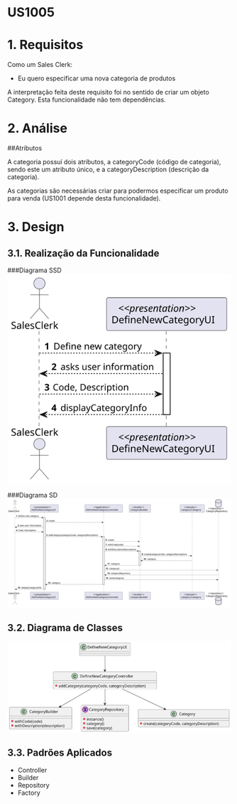 US1005
=======================================


# 1. Requisitos

Como um Sales Clerk:
* Eu quero especificar uma nova categoria de produtos

A interpretação feita deste requisito foi no sentido de criar um objeto Category.
Esta funcionalidade não tem dependências.

# 2. Análise

##Atributos

A categoria possuí dois atributos, a categoryCode (código de categoria), sendo este um atributo único, e a categoryDescription (descrição da categoria).

As categorias são necessárias criar para podermos especificar um produto para venda (US1001 depende desta funcionalidade).

# 3. Design

## 3.1. Realização da Funcionalidade

###Diagrama SSD
![US1005_SSD](US1005_SSD.svg)

###Diagrama SD
![US1005_SD](US1005_SD.svg)

## 3.2. Diagrama de Classes

![US1005_CD](US1005_CD.svg)

## 3.3. Padrões Aplicados

- Controller
- Builder
- Repository
- Factory